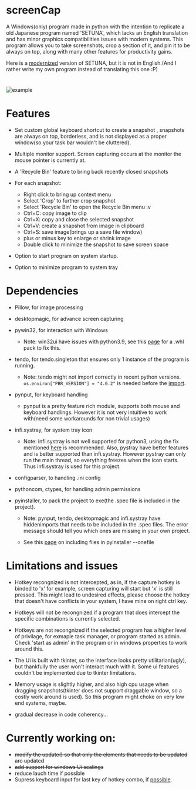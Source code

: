 # screenCap

A Windows(only) program made in python with the intention to replicate a old Japanese program named 'SETUNA', which lacks an English translation and has minor graphics compatibilities issues with modern systems. This program allows you to take screenshots, crop a section of it, and pin it to be always on top, along with many other features for productivity gains.

Here is a [modernized](https://github.com/tylearymf/SETUNA2) version of SETUNA, but it is not in English.(And I rather write my own program instead of translating this one :P)

#
![example](https://i.imgur.com/3e8YwWm.png)


# Features
* Set custom global keyboard shortcut to create a snapshot , snapshots are always on top, borderless, and is not displayed as a proper window(so your task bar wouldn't be cluttered).

* Multiple monitor support. Screen capturing occurs at the monitor the mouse pointer is currently at.

* A 'Recycle Bin' feature to bring back recently closed snapshots

* For each snapshot:
  * Right click to bring up context menu
  * Select 'Crop' to further crop snapshot
  * Select 'Recycle Bin' to open the Recycle Bin menu :v
  * Ctrl+C: copy image to clip
  * Ctrl+X: copy and close the selected snapshot
  * Ctrl+V: create a snapshot from image in clipboard
  * Ctrl+S: save image(brings up a save file window)
  * plus or minus key to enlarge or shrink image
  * Double click to minimize the snapshot to save screen space

* Option to start program on system startup.

* Option to minimize program to system tray

# Dependencies

* Pillow, for image processing
* desktopmagic, for advance screen capturing
* pywin32, for interaction with Windows
  * Note: win32ui have issues with python3.9, see this [page](https://github.com/mhammond/pywin32/issues/1593) for a .whl pack to fix this.

* tendo, for tendo.singleton that ensures only 1 instance of the program is running.
  * Note: tendo might not import correctly in recent python versions. ```os.environ["PBR_VERSION"] = "4.0.2"``` is needed before the [import](https://blog.csdn.net/wzh200x/article/details/111185209). 

* pynput, for keyboard handling
  * pynput is a pretty feature rich module, supports both mouse and keyboard handlings. However it is not very intuitive to work with(need some workarounds for non trivial usages)
* infi.systray, for system tray icon
  * Note: infi.systray is not well supported for python3, using the fix mentioned [here](https://github.com/Infinidat/infi.systray/issues/32) is recommended. Also, pystray have better features and is better supported than infi.systray. However pystray can only run the main thread, so everything freezes when the icon starts. Thus infi.systray is used for this project.

* configparser, to handling .ini config

* pythoncom, ctypes, for handling admin permissions

* pyinstaller, to pack the project to exe(the .spec file is included in the project).
  * Note: pynput, tendo, desktopmagic and infi.systray have hiddenimports that needs to be included in the .spec files. The error message should tell you which ones are missing in your own project.

  * See this [page](https://stackoverflow.com/questions/51264169/pyinstaller-add-folder-with-images-in-exe-file
) on including files in pyinstaller --onefile




# Limitations and issues
* Hotkey recongnized is not intercepted, as in, if the capture hotkey is binded to 'x' for example, screen capturing will start but 'x' is still pressed. This might lead to undesired effects, please choose the hotkey that doesn't have conflicts in your system, I have mine on right ctrl key.

* Hotkeys will not be recongnized if a program that does intercept the specific combinations is currently selected.

* Hotkeys are not recongnized if the selected program has a higher level of privilage, for exmaple task manager, or program started as admin. Check 'start as admin' in the program or in windows properties to work around this.

* The Ui is built with tkinter, so the interface looks pretty utilitarian(ugly), but thankfully the user won't interact much with it. Some ui features couldn't be implemented due to tkinter limitations.

* Memory usage is slightly higher, and also high cpu usage when dragging snapshots(tkinter does not support draggable window, so a costly work around is used). So this program might choke on very low end systems, maybe.

* gradual decrease in code coherency...

# Currently working on:
* ~~modify the update() so that only the elements that needs to be updated are updated~~
* ~~add support for windows Ui scalings~~
* reduce lauch time if possible
* Supress keyboard input for last key of hotkey combo, if [possible](https://github.com/moses-palmer/pynput/issues/170).
